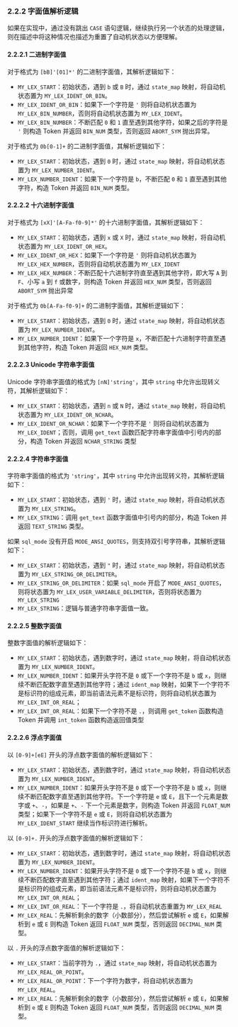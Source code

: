 ### 2.2.2 字面值解析逻辑

如果在实现中，通过没有跳出 `CASE` 语句逻辑，继续执行另一个状态的处理逻辑，则在描述中将这种情况也描述为重置了自动机状态以方便理解。

#### 2.2.2.1 二进制字面值

对于格式为 `[bB]'[01]*'` 的二进制字面值，其解析逻辑如下：

- `MY_LEX_START`：初始状态，遇到 `b` 或 `B` 时，通过 `state_map` 映射，将自动机状态置为 `MY_LEX_IDENT_OR_BIN`。
- `MY_LEX_IDENT_OR_BIN`：如果下一个字符是 `'` 则将自动机状态置为 `MY_LEX_BIN_NUMBER`，否则将自动机状态置为 `MY_LEX_IDENT`。
- `MY_LEX_BIN_NUMBER`：不断匹配 `0` 和 `1` 直至遇到其他字符，如果之后的字符是 `'` 则构造 Token 并返回 `BIN_NUM` 类型，否则返回 `ABORT_SYM` 抛出异常。

对于格式为 `0b[0-1]+` 的二进制字面值，其解析逻辑如下：

- `MY_LEX_START`：初始状态，遇到 `0` 时，通过 `state_map` 映射，将自动机状态置为 `MY_LEX_NUMBER_IDENT`。
- `MY_LEX_NUMBER_IDENT`：如果下一个字符是 `b`，不断匹配 `0` 和 `1` 直至遇到其他字符，构造  Token 并返回 `BIN_NUM` 类型。

#### 2.2.2.2 十六进制字面值

对于格式为 `[xX]'[A-Fa-f0-9]*'` 的十六进制字面值，其解析逻辑如下：

- `MY_LEX_START`：初始状态，遇到 `x` 或 `X` 时，通过 `state_map` 映射，将自动机状态置为 `MY_LEX_IDENT_OR_HEX`。
- `MY_LEX_IDENT_OR_HEX`：如果下一个字符是 `'` 则将自动机状态置为 `MY_LEX_HEX_NUMBER`，否则将自动机状态置为 `MY_LEX_IDENT`
- `MY_LEX_HEX_NUMBER`：不断匹配十六进制字符直至遇到其他字符，即大写 `A` 到 `F`、小写 `a` 到 `f` 或数字，则构造 Token 并返回 `HEX_NUM` 类型，否则返回 `ABORT_SYM` 抛出异常

对于格式为 `0b[A-Fa-f0-9]+` 的二进制字面值，其解析逻辑如下：

- `MY_LEX_START`：初始状态，遇到 `0` 时，通过 `state_map` 映射，将自动机状态置为 `MY_LEX_NUMBER_IDENT`。
- `MY_LEX_NUMBER_IDENT`：如果下一个字符是 `x`，不断匹配十六进制字符直至遇到其他字符，构造  Token 并返回 `HEX_NUM` 类型。

#### 2.2.2.3 Unicode 字符串字面值

Unicode 字符串字面值的格式为 `[nN]'string'`，其中 `string` 中允许出现转义符，其解析逻辑如下：

- `MY_LEX_START`：初始状态，遇到 `n` 或 `N` 时，通过 `state_map` 映射，将自动机状态置为 `MY_LEX_IDENT_OR_NCHAR`。
- `MY_LEX_IDENT_OR_NCHAR`：如果下一个字符不是 `'` 则将自动机状态置为 `MY_LEX_IDENT`；否则，调用 `get_text` 函数匹配字符串字面值中引号内的部分，构造 Token 并返回 `NCHAR_STRING` 类型

#### 2.2.2.4 字符串字面值

字符串字面值的格式为 `'string'`，其中 `string` 中允许出现转义符，其解析逻辑如下：

- `MY_LEX_START`：初始状态，遇到 `'` 时，通过 `state_map` 映射，将自动机状态置为 `MY_LEX_STRING`。
- `MY_LEX_STRING`：调用 `get_text` 函数字面值中引号内的部分，构造 Token 并返回 `TEXT_STRING` 类型。

如果 `sql_mode` 没有开启 `MODE_ANSI_QUOTES`，则支持双引号字符串，其解析逻辑如下：

- `MY_LEX_START`：初始状态，遇到 `"` 时，通过 `state_map` 映射，将自动机状态置为 `MY_LEX_STRING_OR_DELIMITER`。
- `MY_LEX_STRING_OR_DELIMITER`：如果 `sql_mode` 开启了 `MODE_ANSI_QUOTES`，则将状态置为 `MY_LEX_USER_VARIABLE_DELIMITER`，否则将状态置为 `MY_LEX_STRING`
- `MY_LEX_STRING`：逻辑与普通字符串字面值一致。

#### 2.2.2.5 整数字面值

整数字面值的解析逻辑如下：

- `MY_LEX_START`：初始状态，遇到数字时，通过 `state_map` 映射，将自动机状态置为 `MY_LEX_NUMBER_IDENT`。
- `MY_LEX_NUMBER_IDENT`：如果开头字符不是 `0` 或下一个字符不是 `b` 或 `x`，则继续不断匹配数字直至遇到其他字符；通过 `ident_map` 映射，如果下一个字符不是标识符的组成元素，即当前语法元素不是标识符，则将自动机状态置为 `MY_LEX_INT_OR_REAL`；
- `MY_LEX_INT_OR_REAL`：如果下一个字符不是 `.`，则调用 `get_token` 函数构造 Token 并调用 `int_token` 函数构造返回值类型

#### 2.2.2.6 浮点字面值

以 `[0-9]+[eE]` 开头的浮点数字面值的解析逻辑如下：

- `MY_LEX_START`：初始状态，遇到数字时，通过 `state_map` 映射，将自动机状态置为 `MY_LEX_NUMBER_IDENT`。
- `MY_LEX_NUMBER_IDENT`：如果开头字符不是 `0` 或下一个字符不是 `b` 或 `x`，则继续不断匹配数字直至遇到其他字符。下一个字符是 `e` 或 `E`，且下一个元素是数字或 `+`、`-`，如果是 `+`、`-` 下一个元素是数字，则构造 Token 并返回 `FLOAT_NUM` 类型；如果下一个字符不是 `e` 或 `E`，则将自动机状态置为 `MY_LEX_IDENT_START` 继续当作标识符进行解析。

以 `[0-9]+.` 开头的浮点数字面值的解析逻辑如下：

- `MY_LEX_START`：初始状态，遇到数字时，通过 `state_map` 映射，将自动机状态置为 `MY_LEX_NUMBER_IDENT`。
- `MY_LEX_NUMBER_IDENT`：如果开头字符不是 `0` 或下一个字符不是 `b` 或 `x`，则继续不断匹配数字直至遇到其他字符；通过 `ident_map` 映射，如果下一个字符不是标识符的组成元素，即当前语法元素不是标识符，则将自动机状态置为 `MY_LEX_INT_OR_REAL`；
- `MY_LEX_INT_OR_REAL`：下一个字符是 `.`，将自动机状态重置为 `MY_LEX_REAL`
- `MY_LEX_REAL`：先解析剩余的数字（小数部分），然后尝试解析 `e` 或 `E`，如果解析到 `e` 或 `E` 则构造 Token 返回 `FLOAT_NUM` 类型，否则返回 `DECIMAL_NUM` 类型。

以 `.` 开头的浮点数字面值的解析逻辑如下：

- `MY_LEX_START`：当前字符为 `.`，通过 `state_map` 映射，将自动机状态置为 `MY_LEX_REAL_OR_POINT`。
- `MY_LEX_REAL_OR_POINT`：下一个字符为数字，将自动机状态置为 `MY_LEX_REAL`。
- `MY_LEX_REAL`：先解析剩余的数字（小数部分），然后尝试解析 `e` 或 `E`，如果解析到 `e` 或 `E` 则构造 Token 返回 `FLOAT_NUM` 类型，否则返回 `DECIMAL_NUM` 类型。
